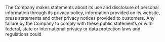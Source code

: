 The  Company  makes  statements  about  its  use  and  disclosure  of  personal  information  through  its  privacy  policy,  information
provided  on  its  website,  press  statements  and  other  privacy  notices  provided  to  customers.  Any  failure  by  the  Company  to
comply with these public statements or with federal, state or international privacy or data protection laws and regulations could